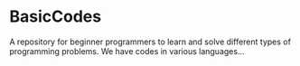 # BasicCodes

A repository for beginner programmers to learn and solve different types of programming problems. We have codes in various languages...
